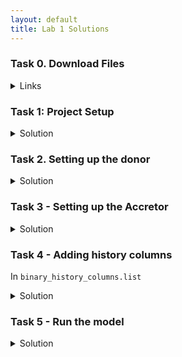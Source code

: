 ```yaml
---
layout: default
title: Lab 1 Solutions
---
```



### Task 0. Download Files
<hint><details>
<summary> Links </summary><p>
Github Repo -> https://github.com/courtcraw/mesadu_wdbinaries

MESA Down Under Sheet -> https://docs.google.com/spreadsheets/d/1__UPg_5JfiBkJpZTleyaSwW_faxHzmo_X7Us2RTfLOM/edit#gid=1356579440
</p></details></hint>


### Task 1: Project Setup
<hint><details>
<summary> Solution </summary><p>
In <code>inlist_project</code>
<code>


</code>
</p></details></hint>

### Task 2. Setting up the donor
<hint><details>
In <code>inlist1</code>
<summary> Solution </summary><p>
<code>


</code>
</p></details></hint>


### Task 3 - Setting up the Accretor
<hint><details>
In <code>inlist2</code>
<summary> Solution </summary><p>
<code>


</code>
</p></details></hint>


### Task 4 - Adding history columns
In <code>binary_history_columns.list</code>
<hint><details>
<summary> Solution </summary><p>
<code>


</code>
</p></details></hint>


### Task 5 - Run the model
<hint><details>
<summary> Solution </summary><p>
Uncomment the variables in binary_history_columns
</p></details></hint>


